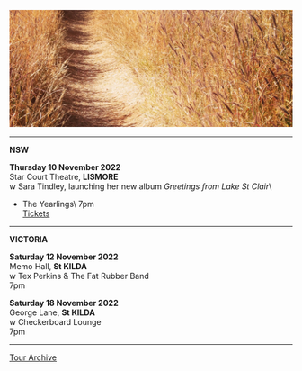 ![](data/image/news/tourbanner2.jpg)

* * * * *

**NSW**

**Thursday 10 November 2022**\
Star Court Theatre, **LISMORE**\
w Sara Tindley, launching her new album *Greetings from Lake St Clair*\
+ The Yearlings\ 
7pm\
[Tickets](https://www.starcourttheatre.com.au/events/80280)

* * * * *

**VICTORIA**

**Saturday 12 November 2022**\
Memo Hall, **St KILDA**\
w Tex Perkins & The Fat Rubber Band\
7pm

**Saturday 18 November 2022**\
George Lane, **St KILDA**\
w Checkerboard Lounge\
7pm

* * * * * 

[Tour Archive](tour/archive)

